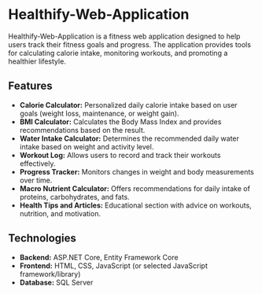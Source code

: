 # Healthify-Web-Application

Healthify-Web-Application is a fitness web application designed to help users track their fitness goals and progress. The application provides tools for calculating calorie intake, monitoring workouts, and promoting a healthier lifestyle.

## Features
- **Calorie Calculator:** Personalized daily calorie intake based on user goals (weight loss, maintenance, or weight gain).
- **BMI Calculator:** Calculates the Body Mass Index and provides recommendations based on the result.
- **Water Intake Calculator:** Determines the recommended daily water intake based on weight and activity level.
- **Workout Log:** Allows users to record and track their workouts effectively.
- **Progress Tracker:** Monitors changes in weight and body measurements over time.
- **Macro Nutrient Calculator:** Offers recommendations for daily intake of proteins, carbohydrates, and fats.
- **Health Tips and Articles:** Educational section with advice on workouts, nutrition, and motivation.

## Technologies
- **Backend:** ASP.NET Core, Entity Framework Core
- **Frontend:** HTML, CSS, JavaScript (or selected JavaScript framework/library)
- **Database:** SQL Server

